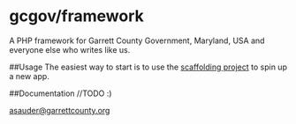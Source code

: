 # gcgov/framework
A PHP framework for Garrett County Government, Maryland, USA and everyone else who writes like us.

##Usage
The easiest way to start is to use the [scaffolding project](https://github.com/gcgov/framework-app-template) to spin up a new app.

##Documentation
//TODO :)

asauder@garrettcounty.org


